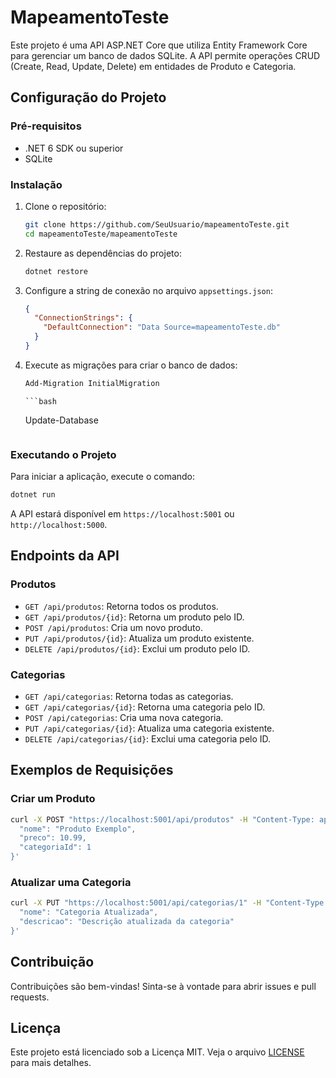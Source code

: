 # MapeamentoTeste

Este projeto é uma API ASP.NET Core que utiliza Entity Framework Core para gerenciar um banco de dados SQLite. A API permite operações CRUD (Create, Read, Update, Delete) em entidades de Produto e Categoria.

## Configuração do Projeto

### Pré-requisitos

- .NET 6 SDK ou superior
- SQLite

### Instalação

1.  Clone o repositório:

    ```bash
    git clone https://github.com/SeuUsuario/mapeamentoTeste.git
    cd mapeamentoTeste/mapeamentoTeste
    ```

2.  Restaure as dependências do projeto:

    ```bash
    dotnet restore
    ```

3.  Configure a string de conexão no arquivo `appsettings.json`:

    ```json
    {
      "ConnectionStrings": {
        "DefaultConnection": "Data Source=mapeamentoTeste.db"
      }
    }
    ```

4.  Execute as migrações para criar o banco de dados:

    ```bash
    Add-Migration InitialMigration
    ```

        ```bash

    Update-Database

    ```

    ```

### Executando o Projeto

Para iniciar a aplicação, execute o comando:

```bash
dotnet run
```

A API estará disponível em `https://localhost:5001` ou `http://localhost:5000`.

## Endpoints da API

### Produtos

- `GET /api/produtos`: Retorna todos os produtos.
- `GET /api/produtos/{id}`: Retorna um produto pelo ID.
- `POST /api/produtos`: Cria um novo produto.
- `PUT /api/produtos/{id}`: Atualiza um produto existente.
- `DELETE /api/produtos/{id}`: Exclui um produto pelo ID.

### Categorias

- `GET /api/categorias`: Retorna todas as categorias.
- `GET /api/categorias/{id}`: Retorna uma categoria pelo ID.
- `POST /api/categorias`: Cria uma nova categoria.
- `PUT /api/categorias/{id}`: Atualiza uma categoria existente.
- `DELETE /api/categorias/{id}`: Exclui uma categoria pelo ID.

## Exemplos de Requisições

### Criar um Produto

```bash
curl -X POST "https://localhost:5001/api/produtos" -H "Content-Type: application/json" -d '{
  "nome": "Produto Exemplo",
  "preco": 10.99,
  "categoriaId": 1
}'
```

### Atualizar uma Categoria

```bash
curl -X PUT "https://localhost:5001/api/categorias/1" -H "Content-Type: application/json" -d '{
  "nome": "Categoria Atualizada",
  "descricao": "Descrição atualizada da categoria"
}'
```

## Contribuição

Contribuições são bem-vindas! Sinta-se à vontade para abrir issues e pull requests.

## Licença

Este projeto está licenciado sob a Licença MIT. Veja o arquivo [LICENSE](LICENSE) para mais detalhes.
